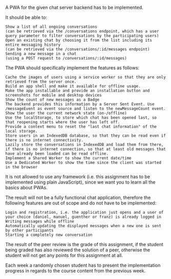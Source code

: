 

A PWA for the given chat server backend has to be implemented.

It should be able to:

    Show a list of all ongoing conversations
    (can be retrieved via the /conversations endpoint, which has a user query parameter to filter conversations by the participating users)
    Open an existing chat by choosing it from the list including its entire messaging history
    (can be retrieved via the /conversations/:id/messages endpoint)
    Sending a new message in a chat
    (using a POST request to /conversations/:id/messages)

The PWA should specifically implement the features as follows:

    Cache the images of users using a service worker so that they are only retrieved from the server once.
    Build an app shell and make it available for offline usage.
    Make the app installable and provide an installation button and screenshots for mobile and desktop devices
    Show the count of new messages as a Badge
    The backend provides this information by a Server Sent Event. Use /messageEvent as event source and listen to the newMessageCount event.
    Show the user the current network state (on-/offline)
    Use the localStorage, to store which chat has been opened last, so that reopening starts where the user has left off.
    Provide a context menu to reset the "last chat information" of the local storage.
    Store users in an IndexedDB database, so that they can be read even if there is no internet connectivity.
    Lazily store the conversations in IndexedDB and load them from there, if there is no internet connection, so that at least old messages that have already been loaded can be read offline.
    Implement a Shared Worker to show the current date/time
    Use a Dedicated Worker to show the time since the client was started in the browser

It is not allowed to use any framework (i.e. this assignment has to be implemented using plain JavaScript), since we want you to learn all the basics about PWAs.

The result will not be a fully functional chat application, therefore the following features are out of scope and do not have to be implemented:

    Login and registration, i.e. the application just opens and a user of your choice (daniel, manuel, guenther or franz) is already logged in
    Writing messages while offline
    Automatically updating the displayed messages when a new one is sent by other participants
    Starting a completely new conversation

The result of the peer review is the grade of this assignment, if the student being graded has also reviewed the solution of a peer, otherwise the student will not get any points for this assignment at all.

Each week a randomly chosen student has to present the implementation progress in regards to the course content from the previous week.
